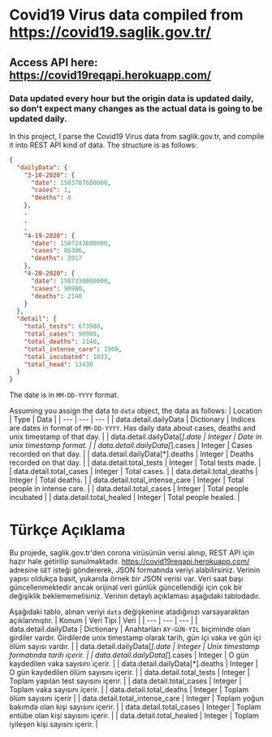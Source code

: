 # Covid19 Virus data compiled from https://covid19.saglik.gov.tr/
## Access API here: https://covid19reqapi.herokuapp.com/
### Data updated every hour but the origin data is updated daily, so don't expect many changes as the actual data is going to be updated daily.
In this project, I parse the Covid19 Virus data from saglik.gov.tr, and compile it into REST API kind of data. The structure is as follows:
```json
{
  "dailyData": {
    "3-10-2020": {
      "date": 1583787600000,
      "cases": 1,
      "deaths": 0
    },
    .
    .
    .
    "4-19-2020": {
      "date": 1587243600000,
      "cases": 86306,
      "deaths": 2017
    },
    "4-20-2020": {
      "date": 1587330000000,
      "cases": 90980,
      "deaths": 2140
    }
  },
  "detail": {
    "total_tests": 673980,
    "total_cases": 90980,
    "total_deaths": 2140,
    "total_intense_care": 1909,
    "total_incubated": 1033,
    "total_head": 13430
  }
}
```
The date is in `MM-DD-YYYY` format.

Assuming you assign the data to `data` object, the data as follows:
| Location | Type | Data |
| --- | --- | --- |
| data.detail.dailyData | Dictionary | Indices are dates in format of `MM-DD-YYYY`. Has daily data about cases, deaths and unix timestamp of that day. |
| data.detail.dailyData[*].date | Integer | Date in unix timestamp format. |
| data.detail.dailyData[*].cases | Integer | Cases recorded on that day. |
| data.detail.dailyData[*].deaths | Integer | Deaths recorded on that day. |
| data.detail.total_tests | Integer | Total tests made. |
| data.detail.total_cases | Integer | Total cases. |
| data.detail.total_deaths | Integer | Total deaths. |
| data.detail.total_intense_care | Integer | Total people in intense care. |
| data.detail.total_cases | Integer | Total people incubated |
| data.detail.total_healed | Integer | Total people healed. |



# Türkçe Açıklama
Bu projede, saglik.gov.tr'den corona virüsünün verisi alınıp, REST API için hazır hale getirilip sunulmaktadır. https://covid19reqapi.herokuapp.com/ adresine `GET` isteği göndererek, JSON formatında veriyi alabilirsiniz. Verinin yapısı oldukça basit, yukarıda örnek bir JSON verisi var. Veri saat başı güncellenmektedir ancak orijinal veri günlük güncellendiği için çok bir değişiklik beklememelisiniz. Verinin detaylı açıklaması aşağıdaki tablodadır.

Aşağıdaki tablo, alınan veriyi `data` değişkenine atadığınızı varsayaraktan açıklanmıştır.
| Konum | Veri Tipi | Veri |
| --- | --- | --- |
| data.detail.dailyData | Dictionary | Anahtarları `AY-GÜN-YIL` biçiminde olan girdiler vardır. Girdilerde unix timestamp olarak tarih, gün içi vaka ve gün içi ölüm sayısı vardır. |
| data.detail.dailyData[*].date | Integer | Unix timestamp formatında tarih içerir. |
| data.detail.dailyData[*].cases | Integer | O gün kaydedilen vaka sayısını içerir. |
| data.detail.dailyData[*].deaths | Integer | O gün kaydedilen ölüm sayısını içerir. |
| data.detail.total_tests | Integer | Toplam yapılan test sayısını içerir. |
| data.detail.total_cases | Integer | Toplam vaka sayısını içerir. |
| data.detail.total_deaths | Integer | Toplam ölüm sayısını içerir |
| data.detail.total_intense_care | Integer | Toplam yoğun bakımda olan kişi sayısını içerir. |
| data.detail.total_cases | Integer | Toplam entübe olan kişi sayısını içerir. |
| data.detail.total_healed | Integer | Toplam iyileşen kişi sayısnı içerir. |
